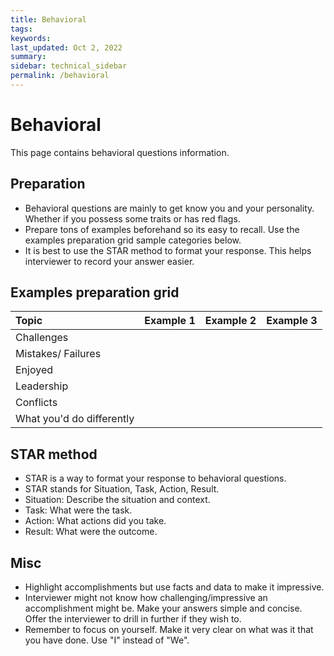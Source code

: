 ```yaml
---
title: Behavioral
tags: 
keywords: 
last_updated: Oct 2, 2022
summary: 
sidebar: technical_sidebar
permalink: /behavioral
---
```


# Behavioral
This page contains behavioral questions information.

## Preparation
- Behavioral questions are mainly to get know you and your personality. Whether if you possess some traits or has red flags.
- Prepare tons of examples beforehand so its easy to recall. Use the examples preparation grid sample categories below.
- It is best to use the STAR method to format your response. This helps interviewer to record your answer easier.

## Examples preparation grid

| Topic                     | Example 1 | Example 2 | Example 3 |
|:--------------------------|:----------|:----------|:----------|
| Challenges                |           |           |           |
| Mistakes/ Failures        |           |           |           |
| Enjoyed                   |           |           |           |
| Leadership                |           |           |           |
| Conflicts                 |           |           |           |
| What you'd do differently |           |           |           |

## STAR method
- STAR is a way to format your response to behavioral questions.
- STAR stands for Situation, Task, Action, Result.
- Situation: Describe the situation and context.
- Task: What were the task.
- Action: What actions did you take.
- Result: What were the outcome.

## Misc
- Highlight accomplishments but use facts and data to make it impressive.
- Interviewer might not know how challenging/impressive an accomplishment might be. Make your answers simple and concise. Offer the interviewer to drill in further if they wish to.
- Remember to focus on yourself. Make it very clear on what was it that you have done. Use "I" instead of "We".